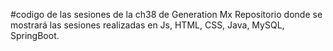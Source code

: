 #codigo de las sesiones de la ch38 de Generation Mx
Repositorio donde se mostrará las sesiones realizadas en Js, HTML, CSS, Java, MySQL, SpringBoot.
